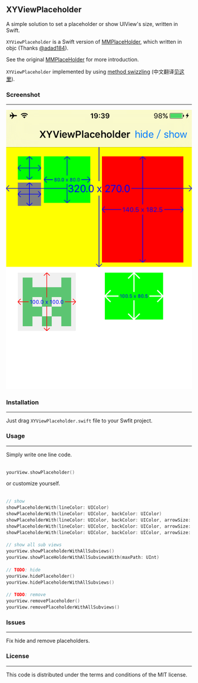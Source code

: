 XYViewPlaceholder
----

A simple solution to set a placeholder or show UIView's size, written in Swift.

`XYViewPlaceholder` is a Swift version of [MMPlaceHolder](https://github.com/adad184/MMPlaceHolder), which written in objc (Thanks [@adad184](https://github.com/adad184)).

See the original [MMPlaceHolder](https://github.com/adad184/MMPlaceHolder) for more introduction.

`XYViewPlaceholder` implemented by using [method swizzling](http://nshipster.com/swift-objc-runtime/) (中文翻译[见这里](http://nshipster.cn/swift-objc-runtime/)).

### Screenshot
----

![screenshots](https://raw.githubusercontent.com/haolloyin/XYViewPlaceholder/master/Screenshot.png)


### Installation
----

Just drag `XYViewPlaceholder.swift` file to your Swfit project.


### Usage
----

Simply write one line code.

```Swift

yourView.showPlaceholder()
```

or customize yourself.

```Swift

// show
showPlaceholderWith(lineColor: UIColor)
showPlaceholderWith(lineColor: UIColor, backColor: UIColor)
showPlaceholderWith(lineColor: UIColor, backColor: UIColor, arrowSize: CGFloat)
showPlaceholderWith(lineColor: UIColor, backColor: UIColor, arrowSize: CGFloat, lineWidth: CGFloat)
showPlaceholderWith(lineColor: UIColor, backColor: UIColor, arrowSize: CGFloat, lineWidth: CGFloat, frameWidth: CGFloat, frameColor: UIColor)

// show all sub views
yourView.showPlaceholderWithAllSubviews()    
yourView.showPlaceHolderWithAllSubviewsWith(maxPath: UInt)

// TODO: hide
yourView.hidePlaceholder()
yourView.hidePlaceholderWithAllSubviews()

// TODO: remove
yourView.removePlaceholder()    
yourView.removePlaceholderWithAllSubviews()
```


### Issues
----

Fix hide and remove placeholders.


### License
----

This code is distributed under the terms and conditions of the MIT license.